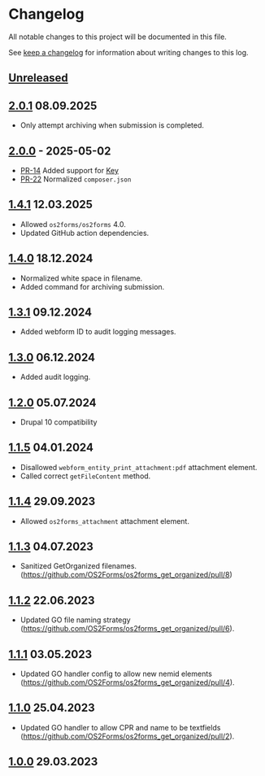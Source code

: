 <!-- markdownlint-disable MD024 -->
# Changelog

All notable changes to this project will be documented in this file.

See [keep a changelog](https://keepachangelog.com/en/1.0.0/) for information
about writing changes to this log.

## [Unreleased]

## [2.0.1] 08.09.2025

* Only attempt archiving when submission is completed.

## [2.0.0] - 2025-05-02

* [PR-14](https://github.com/OS2Forms/os2forms_get_organized/pull/14)
  Added support for [Key](https://www.drupal.org/project/key)
* [PR-22](https://github.com/OS2Forms/os2forms_get_organized/pull/22)
  Normalized `composer.json`

## [1.4.1] 12.03.2025

* Allowed `os2forms/os2forms` 4.0.
* Updated GitHub action dependencies.

## [1.4.0] 18.12.2024

* Normalized white space in filename.
* Added command for archiving submission.

## [1.3.1] 09.12.2024

* Added webform ID to audit logging messages.

## [1.3.0] 06.12.2024

* Added audit logging.

## [1.2.0] 05.07.2024

* Drupal 10 compatibility

## [1.1.5] 04.01.2024

* Disallowed `webform_entity_print_attachment:pdf` attachment element.
* Called correct `getFileContent` method.

## [1.1.4] 29.09.2023

* Allowed `os2forms_attachment` attachment element.

## [1.1.3] 04.07.2023

* Sanitized GetOrganized filenames.
  (<https://github.com/OS2Forms/os2forms_get_organized/pull/8>)

## [1.1.2] 22.06.2023

* Updated GO file naming strategy
  (<https://github.com/OS2Forms/os2forms_get_organized/pull/6>).

## [1.1.1] 03.05.2023

* Updated GO handler config to allow new nemid elements
  (<https://github.com/OS2Forms/os2forms_get_organized/pull/4>).

## [1.1.0] 25.04.2023

* Updated GO handler to allow CPR and name to be textfields
  (<https://github.com/OS2Forms/os2forms_get_organized/pull/2>).

## [1.0.0] 29.03.2023

[Unreleased]: https://github.com/OS2Forms/os2forms_get_organized/compare/2.0.1...HEAD
[2.0.1]: https://github.com/OS2Forms/os2forms_get_organized/compare/2.0.0...2.0.1
[2.0.0]: https://github.com/OS2Forms/os2forms_get_organized/compare/1.4.1...2.0.0
[1.4.1]: https://github.com/OS2Forms/os2forms_get_organized/compare/1.4.0...1.4.1
[1.4.0]: https://github.com/OS2Forms/os2forms_get_organized/compare/1.3.1...1.4.0
[1.3.1]: https://github.com/OS2Forms/os2forms_get_organized/compare/1.3.0...1.3.1
[1.3.0]: https://github.com/OS2Forms/os2forms_get_organized/compare/1.2.0...1.3.0
[1.2.0]: https://github.com/OS2Forms/os2forms_get_organized/compare/1.1.5...1.2.0
[1.1.5]: https://github.com/OS2Forms/os2forms_get_organized/compare/1.1.4...1.1.5
[1.1.4]: https://github.com/OS2Forms/os2forms_get_organized/compare/1.1.3...1.1.4
[1.1.3]: https://github.com/OS2Forms/os2forms_get_organized/compare/1.1.2...1.1.3
[1.1.2]: https://github.com/OS2Forms/os2forms_get_organized/compare/1.1.1...1.1.2
[1.1.1]: https://github.com/OS2Forms/os2forms_get_organized/compare/1.1.0...1.1.1
[1.1.0]: https://github.com/OS2Forms/os2forms_get_organized/compare/1.0.0...1.1.0
[1.0.0]: https://github.com/OS2Forms/os2forms_get_organized/releases/tag/1.0.0
